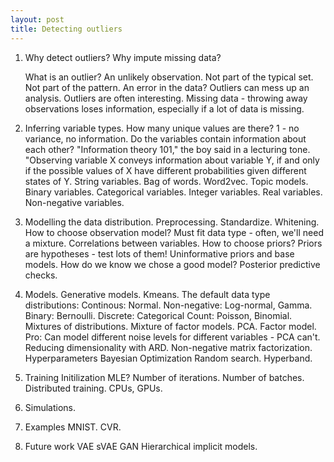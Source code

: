 ```yaml
---
layout: post
title: Detecting outliers
---
```


1. Why detect outliers? Why impute missing data? 
    
    What is an outlier?
        An unlikely observation.
        Not part of the typical set.
        Not part of the pattern.
        An error in the data?
    Outliers can mess up an analysis. 
    Outliers are often interesting.
    Missing data - throwing away observations loses information, especially if a lot of data is missing.
    
2. Inferring variable types.
    How many unique values are there?
        1 - no variance, no information.
    Do the variables contain information about each other?
        "Information theory 101," the boy said in a lecturing tone. "Observing variable X conveys information about variable Y, if and only if the possible values of X have different probabilities given different states of Y. 
    String variables.
        Bag of words.
        Word2vec.
        Topic models.
    Binary variables.
    Categorical variables.
    Integer variables.
    Real variables.
    Non-negative variables.

3. Modelling the data distribution.
    Preprocessing.
        Standardize.
        Whitening.
    How to choose observation model?
        Must fit data type - often, we'll need a mixture.
        Correlations between variables.
    How to choose priors?
        Priors are hypotheses - test lots of them!
        Uninformative priors and base models.
    How do we know we chose a good model?
        Posterior predictive checks.

4. Models.
    Generative models.
    Kmeans.
    The default data type distributions:
        Continous: Normal.
        Non-negative: Log-normal, Gamma.
        Binary: Bernoulli.
        Discrete: Categorical
        Count: Poisson, Binomial.
    Mixtures of distributions.
    Mixture of factor models.
        PCA.
        Factor model.
            Pro: Can model different noise levels for different variables - PCA can't.
        Reducing dimensionality with ARD.
        Non-negative matrix factorization.
    Hyperparameters
        Bayesian Optimization
        Random search.
        Hyperband.

5. Training
    Initilization
        MLE?
    Number of iterations.
    Number of batches.
    Distributed training.
        CPUs, GPUs.

5. Simulations.

6. Examples
    MNIST.
    CVR.

7. Future work
    VAE
    sVAE
    GAN
    Hierarchical implicit models.